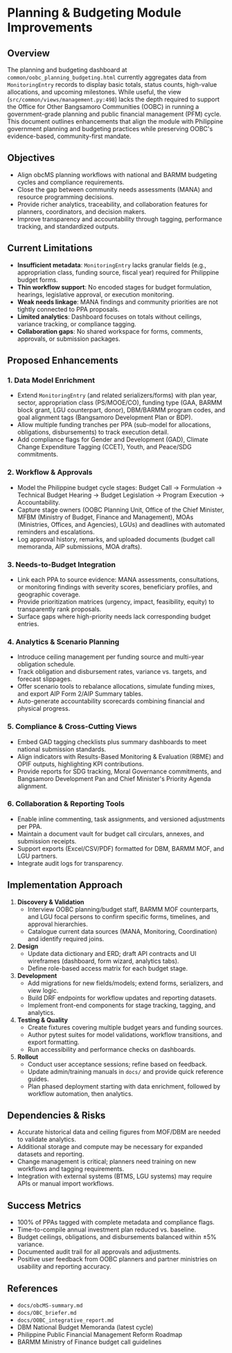 # Planning & Budgeting Module Improvements

## Overview
The planning and budgeting dashboard at `common/oobc_planning_budgeting.html` currently aggregates data from `MonitoringEntry` records to display basic totals, status counts, high-value allocations, and upcoming milestones. While useful, the view (`src/common/views/management.py:498`) lacks the depth required to support the Office for Other Bangsamoro Communities (OOBC) in running a government-grade planning and public financial management (PFM) cycle. This document outlines enhancements that align the module with Philippine government planning and budgeting practices while preserving OOBC's evidence-based, community-first mandate.

## Objectives
- Align obcMS planning workflows with national and BARMM budgeting cycles and compliance requirements.
- Close the gap between community needs assessments (MANA) and resource programming decisions.
- Provide richer analytics, traceability, and collaboration features for planners, coordinators, and decision makers.
- Improve transparency and accountability through tagging, performance tracking, and standardized outputs.

## Current Limitations
- **Insufficient metadata**: `MonitoringEntry` lacks granular fields (e.g., appropriation class, funding source, fiscal year) required for Philippine budget forms.
- **Thin workflow support**: No encoded stages for budget formulation, hearings, legislative approval, or execution monitoring.
- **Weak needs linkage**: MANA findings and community priorities are not tightly connected to PPA proposals.
- **Limited analytics**: Dashboard focuses on totals without ceilings, variance tracking, or compliance tagging.
- **Collaboration gaps**: No shared workspace for forms, comments, approvals, or submission packages.

## Proposed Enhancements
### 1. Data Model Enrichment
- Extend `MonitoringEntry` (and related serializers/forms) with plan year, sector, appropriation class (PS/MOOE/CO), funding type (GAA, BARMM block grant, LGU counterpart, donor), DBM/BARMM program codes, and goal alignment tags (Bangsamoro Development Plan or BDP).
- Allow multiple funding tranches per PPA (sub-model for allocations, obligations, disbursements) to track execution detail.
- Add compliance flags for Gender and Development (GAD), Climate Change Expenditure Tagging (CCET), Youth, and Peace/SDG commitments.

### 2. Workflow & Approvals
- Model the Philippine budget cycle stages: Budget Call → Formulation → Technical Budget Hearing → Budget Legislation → Program Execution → Accountability.
- Capture stage owners (OOBC Planning Unit, Office of the Chief Minister, MFBM (Ministry of Budget, Finance and Management), MOAs (Ministries, Offices, and Agencies), LGUs) and deadlines with automated reminders and escalations.
- Log approval history, remarks, and uploaded documents (budget call memoranda, AIP submissions, MOA drafts).

### 3. Needs-to-Budget Integration
- Link each PPA to source evidence: MANA assessments, consultations, or monitoring findings with severity scores, beneficiary profiles, and geographic coverage.
- Provide prioritization matrices (urgency, impact, feasibility, equity) to transparently rank proposals.
- Surface gaps where high-priority needs lack corresponding budget entries.

### 4. Analytics & Scenario Planning
- Introduce ceiling management per funding source and multi-year obligation schedule.
- Track obligation and disbursement rates, variance vs. targets, and forecast slippages.
- Offer scenario tools to rebalance allocations, simulate funding mixes, and export AIP Form 2/AIP Summary tables.
- Auto-generate accountability scorecards combining financial and physical progress.

### 5. Compliance & Cross-Cutting Views
- Embed GAD tagging checklists plus summary dashboards to meet national submission standards.
- Align indicators with Results-Based Monitoring & Evaluation (RBME) and OPIF outputs, highlighting KPI contributions.
- Provide reports for SDG tracking, Moral Governance commitments, and Bangsamoro Development Pan and Chief Minister's Priority Agenda alignment.

### 6. Collaboration & Reporting Tools
- Enable inline commenting, task assignments, and versioned adjustments per PPA.
- Maintain a document vault for budget call circulars, annexes, and submission receipts.
- Support exports (Excel/CSV/PDF) formatted for DBM, BARMM MOF, and LGU partners.
- Integrate audit logs for transparency.

## Implementation Approach
1. **Discovery & Validation**
   - Interview OOBC planning/budget staff, BARMM MOF counterparts, and LGU focal persons to confirm specific forms, timelines, and approval hierarchies.
   - Catalogue current data sources (MANA, Monitoring, Coordination) and identify required joins.
2. **Design**
   - Update data dictionary and ERD; draft API contracts and UI wireframes (dashboard, form wizard, analytics tabs).
   - Define role-based access matrix for each budget stage.
3. **Development**
   - Add migrations for new fields/models; extend forms, serializers, and view logic.
   - Build DRF endpoints for workflow updates and reporting datasets.
   - Implement front-end components for stage tracking, tagging, and analytics.
4. **Testing & Quality**
   - Create fixtures covering multiple budget years and funding sources.
   - Author pytest suites for model validations, workflow transitions, and export formatting.
   - Run accessibility and performance checks on dashboards.
5. **Rollout**
   - Conduct user acceptance sessions; refine based on feedback.
   - Update admin/training manuals in `docs/` and provide quick reference guides.
   - Plan phased deployment starting with data enrichment, followed by workflow automation, then analytics.

## Dependencies & Risks
- Accurate historical data and ceiling figures from MOF/DBM are needed to validate analytics.
- Additional storage and compute may be necessary for expanded datasets and reporting.
- Change management is critical; planners need training on new workflows and tagging requirements.
- Integration with external systems (BTMS, LGU systems) may require APIs or manual import workflows.

## Success Metrics
- 100% of PPAs tagged with complete metadata and compliance flags.
- Time-to-compile annual investment plan reduced vs. baseline.
- Budget ceilings, obligations, and disbursements balanced within ±5% variance.
- Documented audit trail for all approvals and adjustments.
- Positive user feedback from OOBC planners and partner ministries on usability and reporting accuracy.

## References
- `docs/obcMS-summary.md`
- `docs/OBC_briefer.md`
- `docs/OOBC_integrative_report.md`
- DBM National Budget Memoranda (latest cycle)
- Philippine Public Financial Management Reform Roadmap
- BARMM Ministry of Finance budget call guidelines
